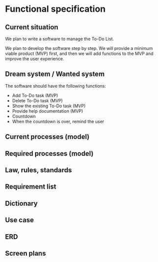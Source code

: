 # Functional specification

## Current situation

We plan to write a software to manage the To-Do List.

We plan to develop the software step by step. We will provide a minimum viable product (MVP) first, and then we will add functions to the MVP and improve the user experience.

## Dream system / Wanted system

The software should have the following functions:

- Add To-Do task (MVP)
- Delete To-Do task (MVP)
- Show the existing To-Do task (MVP)
- Provide help documentation (MVP)
- Countdown
- When the countdown is over, remind the user

## Current processes (model)

## Required processes (model)

## Law, rules, standards

## Requirement list

## Dictionary

## Use case

## ERD

## Screen plans
